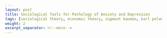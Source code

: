```yaml
---
layout: post
title: Sociological Tools for Pathology of Anxiety and Depression
tags: [sociological theory, economic theory, zugmunt bauman, karl polanyi, liberalism, neo-liberalism, disembedded markets, anxiety, depression]
weight: 2
excerpt_separator: <!--more-->
---
```


<br><br>
<p align="justify">


<!--more-->




</p>

